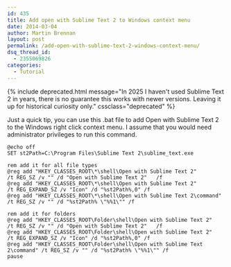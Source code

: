 ```yaml
---
id: 435
title: Add open with Sublime Text 2 to Windows context menu
date: 2014-03-04
author: Martin Brennan
layout: post
permalink: /add-open-with-sublime-text-2-windows-context-menu/
dsq_thread_id:
  - 2355069826
categories:
  - Tutorial
---
```


{% include deprecated.html message="In 2025 I haven't used Sublime Text 2 in years, there is no guarantee this works with newer versions. Leaving it up for historical curiosity only." cssclass="deprecated" %}

Just a quick tip, you can use this .bat file to add Open with Sublime Text 2 to the Windows right click context menu. I assume that you would need administrator privileges to run this command.

```shell
@echo off
SET st2Path=C:\Program Files\Sublime Text 2\sublime_text.exe

rem add it for all file types
@reg add "HKEY_CLASSES_ROOT\*\shell\Open with Sublime Text 2"         /t REG_SZ /v "" /d "Open with Sublime Text 2"   /f
@reg add "HKEY_CLASSES_ROOT\*\shell\Open with Sublime Text 2"         /t REG_EXPAND_SZ /v "Icon" /d "%st2Path%,0" /f
@reg add "HKEY_CLASSES_ROOT\*\shell\Open with Sublime Text 2\command" /t REG_SZ /v "" /d "%st2Path% \"%%1\"" /f

rem add it for folders
@reg add "HKEY_CLASSES_ROOT\Folder\shell\Open with Sublime Text 2"         /t REG_SZ /v "" /d "Open with Sublime Text 2"   /f
@reg add "HKEY_CLASSES_ROOT\Folder\shell\Open with Sublime Text 2"         /t REG_EXPAND_SZ /v "Icon" /d "%st2Path%,0" /f
@reg add "HKEY_CLASSES_ROOT\Folder\shell\Open with Sublime Text 2\command" /t REG_SZ /v "" /d "%st2Path% \"%%1\"" /f
pause
```
